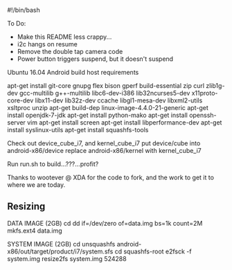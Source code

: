 #!/bin/bash

To Do:

  * Make this README less crappy...
  * i2c hangs on resume
  * Remove the double tap camera code
  * Power button triggers suspend, but it doesn't suspend

Ubuntu 16.04 Android build host requirements

apt-get install git-core gnupg flex bison gperf build-essential zip curl zlib1g-dev gcc-multilib g++-multilib libc6-dev-i386 lib32ncurses5-dev x11proto-core-dev libx11-dev lib32z-dev ccache libgl1-mesa-dev libxml2-utils xsltproc unzip
apt-get build-dep linux-image-4.4.0-21-generic
apt-get install openjdk-7-jdk
apt-get install python-mako
apt-get install openssh-server vim
apt-get install screen
apt-get install libperformance-dev
apt-get install syslinux-utils
apt-get install squashfs-tools

Check out device_cube_i7, and kernel_cube_i7
put device/cube into android-x86/device
replace android-x86/kernel with kernel_cube_i7

Run run.sh to build...???...profit?

Thanks to wootever @ XDA for the code to fork, and the work to get it to where we are today.

Resizing
-----

DATA IMAGE (2GB)
cd
dd if=/dev/zero of=data.img bs=1k count=2M
mkfs.ext4 data.img

SYSTEM IMAGE (2GB)
cd
unsquashfs android-x86/out/target/product/i7/system.sfs
cd squashfs-root
e2fsck -f system.img
resize2fs system.img 524288

